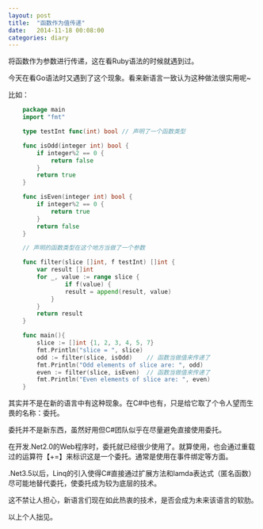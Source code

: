 ```yaml
---
layout: post
title:  "函数作为值传递"
date:   2014-11-18 00:08:00
categories: diary
---
```

将函数作为参数进行传递，这在看Ruby语法的时候就遇到过。

今天在看Go语法时又遇到了这个现象。看来新语言一致认为这种做法很实用呢~

比如：

```go
    package main
    import "fmt"

    type testInt func(int) bool // 声明了一个函数类型

    func isOdd(integer int) bool {
        if integer%2 == 0 {
            return false
        }
        return true
    }

    func isEven(integer int) bool {
        if integer%2 == 0 {
            return true
        }
        return false
    }

    // 声明的函数类型在这个地方当做了一个参数

    func filter(slice []int, f testInt) []int {
        var result []int
        for _, value := range slice {
                if f(value) {
                result = append(result, value)
            }
        }
        return result
    }

    func main(){
        slice := []int {1, 2, 3, 4, 5, 7}
        fmt.Println("slice = ", slice)
        odd := filter(slice, isOdd)    // 函数当做值来传递了
        fmt.Println("Odd elements of slice are: ", odd)
        even := filter(slice, isEven)  // 函数当做值来传递了
        fmt.Println("Even elements of slice are: ", even)
    }
```

其实并不是在新的语言中有这种现象。在C#中也有，只是给它取了个令人望而生畏的名称：委托。

委托并不是新东西，虽然好用但C#团队似乎在尽量避免直接使用委托。

在开发.Net2.0的Web程序时，委托就已经很少使用了。就算使用，也会通过重载过的运算符【+=】来标识这是一个委托。通常是使用在事件绑定等方面。

.Net3.5以后，Linq的引入使得C#直接通过扩展方法和lamda表达式（匿名函数）尽可能地替代委托，使委托成为较为底层的技术。

这不禁让人担心，新语言们现在如此热衷的技术，是否会成为未来该语言的软肋。

以上个人拙见。